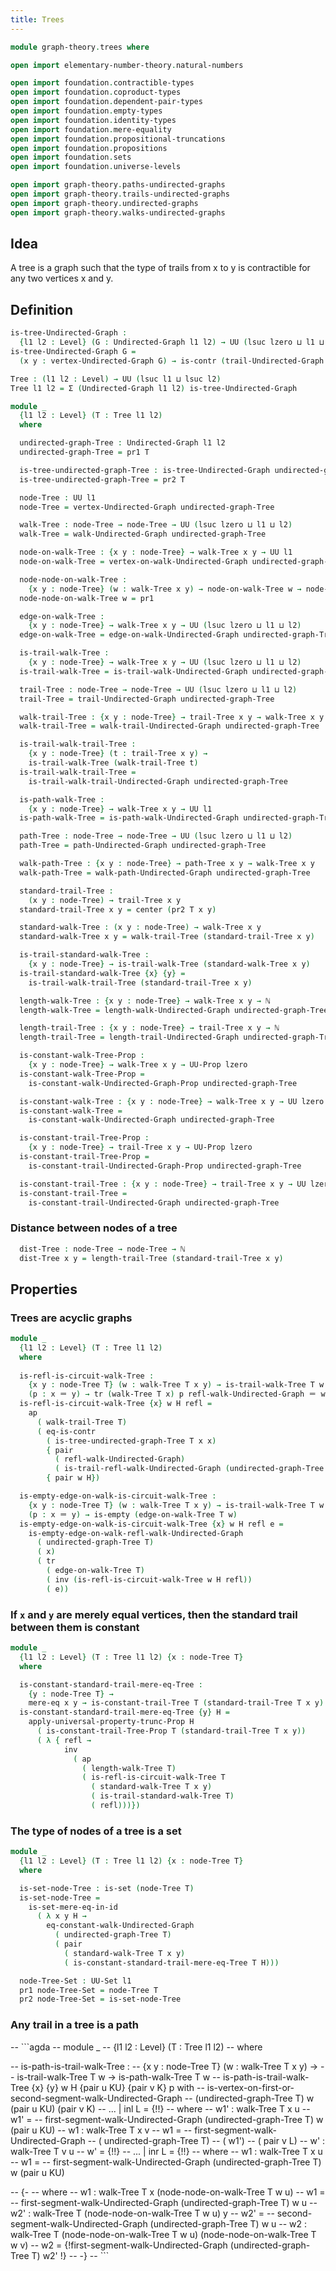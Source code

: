 ```yaml
---
title: Trees
---
```


```agda
module graph-theory.trees where

open import elementary-number-theory.natural-numbers

open import foundation.contractible-types
open import foundation.coproduct-types
open import foundation.dependent-pair-types
open import foundation.empty-types
open import foundation.identity-types
open import foundation.mere-equality
open import foundation.propositional-truncations
open import foundation.propositions
open import foundation.sets
open import foundation.universe-levels

open import graph-theory.paths-undirected-graphs
open import graph-theory.trails-undirected-graphs
open import graph-theory.undirected-graphs
open import graph-theory.walks-undirected-graphs
```

## Idea

A tree is a graph such that the type of trails from x to y is contractible for any two vertices x and y.

## Definition

```agda
is-tree-Undirected-Graph :
  {l1 l2 : Level} (G : Undirected-Graph l1 l2) → UU (lsuc lzero ⊔ l1 ⊔ l2)
is-tree-Undirected-Graph G =
  (x y : vertex-Undirected-Graph G) → is-contr (trail-Undirected-Graph G x y)

Tree : (l1 l2 : Level) → UU (lsuc l1 ⊔ lsuc l2)
Tree l1 l2 = Σ (Undirected-Graph l1 l2) is-tree-Undirected-Graph

module _
  {l1 l2 : Level} (T : Tree l1 l2)
  where

  undirected-graph-Tree : Undirected-Graph l1 l2
  undirected-graph-Tree = pr1 T

  is-tree-undirected-graph-Tree : is-tree-Undirected-Graph undirected-graph-Tree
  is-tree-undirected-graph-Tree = pr2 T

  node-Tree : UU l1
  node-Tree = vertex-Undirected-Graph undirected-graph-Tree

  walk-Tree : node-Tree → node-Tree → UU (lsuc lzero ⊔ l1 ⊔ l2)
  walk-Tree = walk-Undirected-Graph undirected-graph-Tree

  node-on-walk-Tree : {x y : node-Tree} → walk-Tree x y → UU l1
  node-on-walk-Tree = vertex-on-walk-Undirected-Graph undirected-graph-Tree

  node-node-on-walk-Tree :
    {x y : node-Tree} (w : walk-Tree x y) → node-on-walk-Tree w → node-Tree
  node-node-on-walk-Tree w = pr1

  edge-on-walk-Tree :
    {x y : node-Tree} → walk-Tree x y → UU (lsuc lzero ⊔ l1 ⊔ l2)
  edge-on-walk-Tree = edge-on-walk-Undirected-Graph undirected-graph-Tree

  is-trail-walk-Tree :
    {x y : node-Tree} → walk-Tree x y → UU (lsuc lzero ⊔ l1 ⊔ l2)
  is-trail-walk-Tree = is-trail-walk-Undirected-Graph undirected-graph-Tree

  trail-Tree : node-Tree → node-Tree → UU (lsuc lzero ⊔ l1 ⊔ l2)
  trail-Tree = trail-Undirected-Graph undirected-graph-Tree

  walk-trail-Tree : {x y : node-Tree} → trail-Tree x y → walk-Tree x y
  walk-trail-Tree = walk-trail-Undirected-Graph undirected-graph-Tree

  is-trail-walk-trail-Tree :
    {x y : node-Tree} (t : trail-Tree x y) →
    is-trail-walk-Tree (walk-trail-Tree t)
  is-trail-walk-trail-Tree =
    is-trail-walk-trail-Undirected-Graph undirected-graph-Tree

  is-path-walk-Tree :
    {x y : node-Tree} → walk-Tree x y → UU l1
  is-path-walk-Tree = is-path-walk-Undirected-Graph undirected-graph-Tree

  path-Tree : node-Tree → node-Tree → UU (lsuc lzero ⊔ l1 ⊔ l2)
  path-Tree = path-Undirected-Graph undirected-graph-Tree

  walk-path-Tree : {x y : node-Tree} → path-Tree x y → walk-Tree x y
  walk-path-Tree = walk-path-Undirected-Graph undirected-graph-Tree

  standard-trail-Tree :
    (x y : node-Tree) → trail-Tree x y
  standard-trail-Tree x y = center (pr2 T x y)

  standard-walk-Tree : (x y : node-Tree) → walk-Tree x y
  standard-walk-Tree x y = walk-trail-Tree (standard-trail-Tree x y)

  is-trail-standard-walk-Tree :
    {x y : node-Tree} → is-trail-walk-Tree (standard-walk-Tree x y)
  is-trail-standard-walk-Tree {x} {y} =
    is-trail-walk-trail-Tree (standard-trail-Tree x y)

  length-walk-Tree : {x y : node-Tree} → walk-Tree x y → ℕ
  length-walk-Tree = length-walk-Undirected-Graph undirected-graph-Tree

  length-trail-Tree : {x y : node-Tree} → trail-Tree x y → ℕ
  length-trail-Tree = length-trail-Undirected-Graph undirected-graph-Tree

  is-constant-walk-Tree-Prop :
    {x y : node-Tree} → walk-Tree x y → UU-Prop lzero
  is-constant-walk-Tree-Prop =
    is-constant-walk-Undirected-Graph-Prop undirected-graph-Tree

  is-constant-walk-Tree : {x y : node-Tree} → walk-Tree x y → UU lzero
  is-constant-walk-Tree =
    is-constant-walk-Undirected-Graph undirected-graph-Tree

  is-constant-trail-Tree-Prop :
    {x y : node-Tree} → trail-Tree x y → UU-Prop lzero
  is-constant-trail-Tree-Prop =
    is-constant-trail-Undirected-Graph-Prop undirected-graph-Tree

  is-constant-trail-Tree : {x y : node-Tree} → trail-Tree x y → UU lzero
  is-constant-trail-Tree =
    is-constant-trail-Undirected-Graph undirected-graph-Tree
```

### Distance between nodes of a tree

```agda
  dist-Tree : node-Tree → node-Tree → ℕ
  dist-Tree x y = length-trail-Tree (standard-trail-Tree x y)
```

## Properties

### Trees are acyclic graphs

```agda
module _
  {l1 l2 : Level} (T : Tree l1 l2)
  where
  
  is-refl-is-circuit-walk-Tree :
    {x y : node-Tree T} (w : walk-Tree T x y) → is-trail-walk-Tree T w →
    (p : x ＝ y) → tr (walk-Tree T x) p refl-walk-Undirected-Graph ＝ w
  is-refl-is-circuit-walk-Tree {x} w H refl =
    ap
      ( walk-trail-Tree T)
      ( eq-is-contr
        ( is-tree-undirected-graph-Tree T x x)
        { pair
          ( refl-walk-Undirected-Graph)
          ( is-trail-refl-walk-Undirected-Graph (undirected-graph-Tree T) {x})}
        { pair w H})

  is-empty-edge-on-walk-is-circuit-walk-Tree :
    {x y : node-Tree T} (w : walk-Tree T x y) → is-trail-walk-Tree T w →
    (p : x ＝ y) → is-empty (edge-on-walk-Tree T w)
  is-empty-edge-on-walk-is-circuit-walk-Tree {x} w H refl e =
    is-empty-edge-on-walk-refl-walk-Undirected-Graph
      ( undirected-graph-Tree T)
      ( x)
      ( tr
        ( edge-on-walk-Tree T)
        ( inv (is-refl-is-circuit-walk-Tree w H refl))
        ( e))
```

### If `x` and `y` are merely equal vertices, then the standard trail between them is constant

```agda
module _
  {l1 l2 : Level} (T : Tree l1 l2) {x : node-Tree T}
  where

  is-constant-standard-trail-mere-eq-Tree :
    {y : node-Tree T} →
    mere-eq x y → is-constant-trail-Tree T (standard-trail-Tree T x y)
  is-constant-standard-trail-mere-eq-Tree {y} H =
    apply-universal-property-trunc-Prop H
      ( is-constant-trail-Tree-Prop T (standard-trail-Tree T x y))
      ( λ { refl →
            inv
              ( ap
                ( length-walk-Tree T)
                ( is-refl-is-circuit-walk-Tree T
                  ( standard-walk-Tree T x y)
                  ( is-trail-standard-walk-Tree T)
                  ( refl)))})
```

### The type of nodes of a tree is a set

```agda
module _
  {l1 l2 : Level} (T : Tree l1 l2) {x : node-Tree T}
  where

  is-set-node-Tree : is-set (node-Tree T)
  is-set-node-Tree =
    is-set-mere-eq-in-id
      ( λ x y H →
        eq-constant-walk-Undirected-Graph
          ( undirected-graph-Tree T)
          ( pair
            ( standard-walk-Tree T x y)
            ( is-constant-standard-trail-mere-eq-Tree T H)))

  node-Tree-Set : UU-Set l1
  pr1 node-Tree-Set = node-Tree T
  pr2 node-Tree-Set = is-set-node-Tree
```

### Any trail in a tree is a path

-- ```agda
-- module _
--   {l1 l2 : Level} (T : Tree l1 l2)
--   where

--   is-path-is-trail-walk-Tree :
--     {x y : node-Tree T} (w : walk-Tree T x y) →
--     is-trail-walk-Tree T w → is-path-walk-Tree T w
--   is-path-is-trail-walk-Tree {x} {y} w H {pair u KU} {pair v K} p with
--     is-vertex-on-first-or-second-segment-walk-Undirected-Graph
--       (undirected-graph-Tree T) w (pair u KU) (pair v K)
--   ... | inl L = {!!}
--     where
--     w1' : walk-Tree T x u
--     w1' =
--       first-segment-walk-Undirected-Graph (undirected-graph-Tree T) w (pair u KU)
--     w1 : walk-Tree T x v
--     w1 =
--       first-segment-walk-Undirected-Graph
--         ( undirected-graph-Tree T)
--         ( w1')
--         ( pair v L)
--     w' : walk-Tree T v u
--     w' = {!!}
--   ... | inr L = {!!}
--     where
--     w1 : walk-Tree T x u
--     w1 =
--       first-segment-walk-Undirected-Graph (undirected-graph-Tree T) w (pair u KU)

-- {-
--     where
--     w1 : walk-Tree T x (node-node-on-walk-Tree T w u)
--     w1 =
--       first-segment-walk-Undirected-Graph (undirected-graph-Tree T) w u
--     w2' : walk-Tree T (node-node-on-walk-Tree T w u) y
--     w2' =
--       second-segment-walk-Undirected-Graph (undirected-graph-Tree T) w u
--     w2 : walk-Tree T (node-node-on-walk-Tree T w u) (node-node-on-walk-Tree T w v)
--     w2 = {!first-segment-walk-Undirected-Graph (undirected-graph-Tree T) w2' !}
--   -}
-- ```
